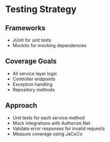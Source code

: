 # Testing Strategy

## Frameworks

- JUnit for unit tests
- Mockito for mocking dependencies

## Coverage Goals

- All service layer logic
- Controller endpoints
- Exception handling
- Repository methods

## Approach

- Unit tests for each service method
- Mock integrations with Authorize.Net
- Validate error responses for invalid requests
- Measure coverage using JaCoCo
